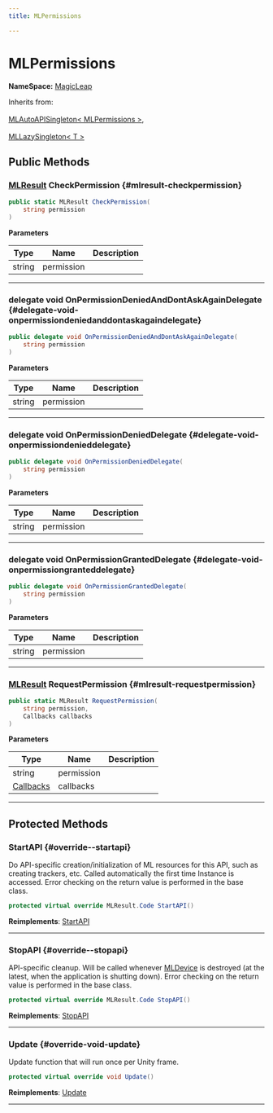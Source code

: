 ```yaml
---
title: MLPermissions

---
```


# MLPermissions



**NameSpace:** 
[MagicLeap](/unity-api/api/UnityEngine.XR.MagicLeap/UnityEngine.XR.MagicLeap.md) 





Inherits from: <br></br>[MLAutoAPISingleton< MLPermissions >](/unity-api/api/UnityEngine.XR.MagicLeap/UnityEngine.XR.MagicLeap.MLAutoAPISingleton.md),<br></br>[MLLazySingleton< T >](/unity-api/api/UnityEngine.XR.MagicLeap/UnityEngine.XR.MagicLeap.MLLazySingleton.md)




## Public Methods

### [MLResult](/unity-api/api/UnityEngine.XR.MagicLeap/UnityEngine.XR.MagicLeap.MLResult.md) CheckPermission {#mlresult-checkpermission}

```csharp
public static MLResult CheckPermission(
    string permission
)
```


**Parameters**

| Type | Name  | Description  | 
|--|--|--|
| string |permission||






-----------

### delegate void OnPermissionDeniedAndDontAskAgainDelegate {#delegate-void-onpermissiondeniedanddontaskagaindelegate}

```csharp
public delegate void OnPermissionDeniedAndDontAskAgainDelegate(
    string permission
)
```


**Parameters**

| Type | Name  | Description  | 
|--|--|--|
| string |permission||






-----------

### delegate void OnPermissionDeniedDelegate {#delegate-void-onpermissiondenieddelegate}

```csharp
public delegate void OnPermissionDeniedDelegate(
    string permission
)
```


**Parameters**

| Type | Name  | Description  | 
|--|--|--|
| string |permission||






-----------

### delegate void OnPermissionGrantedDelegate {#delegate-void-onpermissiongranteddelegate}

```csharp
public delegate void OnPermissionGrantedDelegate(
    string permission
)
```


**Parameters**

| Type | Name  | Description  | 
|--|--|--|
| string |permission||






-----------

### [MLResult](/unity-api/api/UnityEngine.XR.MagicLeap/UnityEngine.XR.MagicLeap.MLResult.md) RequestPermission {#mlresult-requestpermission}

```csharp
public static MLResult RequestPermission(
    string permission,
    Callbacks callbacks
)
```


**Parameters**

| Type | Name  | Description  | 
|--|--|--|
| string |permission||
| [Callbacks](/unity-api/api/UnityEngine.XR.MagicLeap/MLPermissions/UnityEngine.XR.MagicLeap.MLPermissions.Callbacks.md) |callbacks||






-----------

## Protected Methods

### StartAPI {#override--startapi}

Do API-specific creation/initialization of ML resources for this API, such as creating trackers, etc. Called automatically the first time  Instance  is accessed. Error checking on the return value is performed in the base class. 

```csharp
protected virtual override MLResult.Code StartAPI()
```




**Reimplements**: [StartAPI](/unity-api/api/UnityEngine.XR.MagicLeap/UnityEngine.XR.MagicLeap.MLAutoAPISingleton.md#abstract--startapi)



-----------

### StopAPI {#override--stopapi}

API-specific cleanup. Will be called whenever [MLDevice](/unity-api/api/UnityEngine.XR.MagicLeap/UnityEngine.XR.MagicLeap.MLDevice.md) is destroyed (at the latest, when the application is shutting down). Error checking on the return value is performed in the base class. 

```csharp
protected virtual override MLResult.Code StopAPI()
```




**Reimplements**: [StopAPI](/unity-api/api/UnityEngine.XR.MagicLeap/UnityEngine.XR.MagicLeap.MLAutoAPISingleton.md#abstract--stopapi)



-----------

### Update {#override-void-update}

Update function that will run once per Unity frame. 

```csharp
protected virtual override void Update()
```




**Reimplements**: [Update](/unity-api/api/UnityEngine.XR.MagicLeap/UnityEngine.XR.MagicLeap.MLAutoAPISingleton.md#void-update)



-----------

